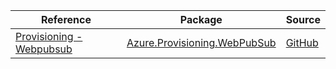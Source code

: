| Reference | Package | Source |
|---|---|---|
|[Provisioning - Webpubsub](provisioning.webpubsub-readme.md)|[Azure.Provisioning.WebPubSub](https://www.nuget.org/packages/Azure.Provisioning.WebPubSub)|[GitHub](https://github.com/Azure/azure-sdk-for-net/blob/main/sdk/provisioning/Azure.Provisioning.WebPubSub)|
